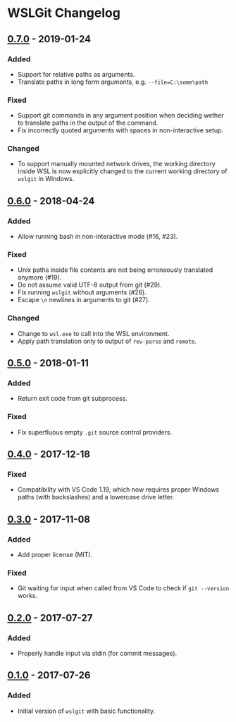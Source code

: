 # WSLGit Changelog

## [0.7.0] - 2019-01-24

### Added

- Support for relative paths as arguments.
- Translate paths in long form arguments, e.g. `--file=C:\some\path`

### Fixed

- Support git commands in any argument position when deciding wether to
  translate paths in the output of the command.
- Fix incorrectly quoted arguments with spaces in non-interactive setup.

### Changed

- To support manually mounted network drives, the working directory inside WSL
  is now explicitly changed to the current working directory of `wslgit`
  in Windows.


## [0.6.0] - 2018-04-24

### Added

- Allow running bash in non-interactive mode (#16, #23).

### Fixed

- Unix paths inside file contents are not being erroneously translated anymore (#19).
- Do not assume valid UTF-8 output from git (#29).
- Fix running `wslgit` without arguments (#26).
- Escape `\n` newlines in arguments to git (#27).

### Changed

- Change to `wsl.exe` to call into the WSL environment.
- Apply path translation only to output of `rev-parse` and `remote`.


## [0.5.0] - 2018-01-11

### Added

- Return exit code from git subprocess.

### Fixed

- Fix superfluous empty `.git` source control providers.


## [0.4.0] - 2017-12-18

### Fixed

- Compatibility with VS Code 1.19, which now requires proper Windows paths
    (with backslashes) and a lowercase drive letter.


## [0.3.0] - 2017-11-08

### Added

- Add proper license (MIT).

### Fixed

- Git waiting for input when called from VS Code to check if `git --version`
    works.


## [0.2.0] - 2017-07-27

### Added

- Properly handle input via stdin (for commit messages).


## [0.1.0] - 2017-07-26

### Added

- Initial version of `wslgit` with basic functionality.


[0.1.0]: #
[0.2.0]: https://github.com/andy-5/wslgit/releases/tag/v0.2.0
[0.3.0]: https://github.com/andy-5/wslgit/releases/tag/v0.3.0
[0.4.0]: https://github.com/andy-5/wslgit/releases/tag/v0.4.0
[0.5.0]: https://github.com/andy-5/wslgit/releases/tag/v0.5.0
[0.6.0]: https://github.com/andy-5/wslgit/releases/tag/v0.6.0
[0.7.0]: https://github.com/andy-5/wslgit/releases/tag/v0.7.0
